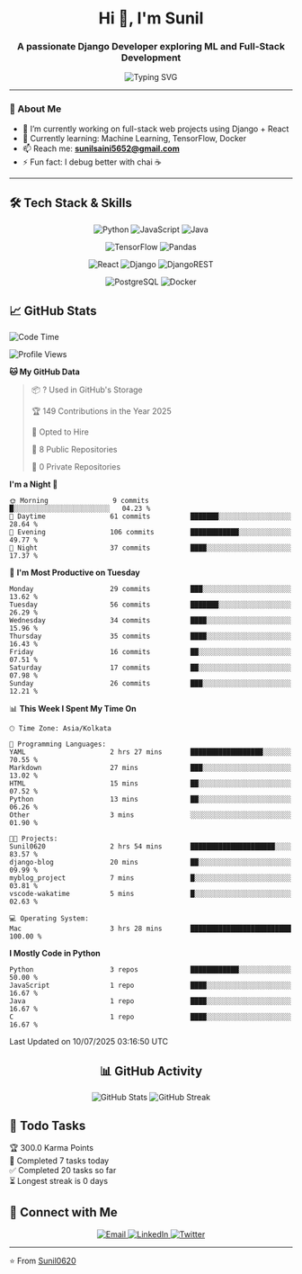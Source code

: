 <h1 align="center">Hi 👋, I'm Sunil</h1>
<h3 align="center">A passionate Django Developer exploring ML and Full-Stack Development</h3>

<div align="center">
  <img src="https://readme-typing-svg.herokuapp.com?font=Fira+Code&pause=1000&color=2F81F7&center=true&vCenter=true&width=435&lines=CS+Student+%7C+AI%2FML+Enthusiast;Full+Stack+Developer;Problem+Solver;Always+Learning!" alt="Typing SVG" />
</div>

---

### 💫 About Me
- 🔭 I’m currently working on full-stack web projects using Django + React  
- 🌱 Currently learning: Machine Learning, TensorFlow, Docker  
- 📫 Reach me: **[sunilsaini5652@gmail.com](mailto:sunilsaini5652@gmail.com)**
- ⚡ Fun fact: I debug better with chai ☕  

---

## 🛠️ Tech Stack & Skills

<div align="center">

![Python](https://img.shields.io/badge/python-3670A0?style=for-the-badge&logo=python&logoColor=ffdd54)
![JavaScript](https://img.shields.io/badge/javascript-%23323330.svg?style=for-the-badge&logo=javascript&logoColor=%23F7DF1E)
![Java](https://img.shields.io/badge/java-%23ED8B00.svg?style=for-the-badge&logo=openjdk&logoColor=white)

![TensorFlow](https://img.shields.io/badge/TensorFlow-%23FF6F00.svg?style=for-the-badge&logo=TensorFlow&logoColor=white)
![Pandas](https://img.shields.io/badge/pandas-%23150458.svg?style=for-the-badge&logo=pandas&logoColor=white)

![React](https://img.shields.io/badge/react-%2320232a.svg?style=for-the-badge&logo=react&logoColor=%2361DAFB)
![Django](https://img.shields.io/badge/django-%23092E20.svg?style=for-the-badge&logo=django&logoColor=white)
![DjangoREST](https://img.shields.io/badge/DJANGO-REST-ff1709?style=for-the-badge&logo=django&logoColor=white&color=ff1709&labelColor=gray)

![PostgreSQL](https://img.shields.io/badge/-PostgreSQL-4169E1?style=for-the-badge&logo=postgresql)
![Docker](https://img.shields.io/badge/docker-%230db7ed.svg?style=for-the-badge&logo=docker&logoColor=white)

</div>

## 📈 GitHub Stats

<!--START_SECTION:waka-->
![Code Time](http://img.shields.io/badge/Code%20Time-2%20hrs%207%20mins-blue)

![Profile Views](http://img.shields.io/badge/Profile%20Views-350-blue)

**🐱 My GitHub Data** 

> 📦 ? Used in GitHub's Storage 
 > 
> 🏆 149 Contributions in the Year 2025
 > 
> 💼 Opted to Hire
 > 
> 📜 8 Public Repositories 
 > 
> 🔑 0 Private Repositories 
 > 
**I'm a Night 🦉** 

```text
🌞 Morning                9 commits           █░░░░░░░░░░░░░░░░░░░░░░░░   04.23 % 
🌆 Daytime                61 commits          ███████░░░░░░░░░░░░░░░░░░   28.64 % 
🌃 Evening                106 commits         ████████████░░░░░░░░░░░░░   49.77 % 
🌙 Night                  37 commits          ████░░░░░░░░░░░░░░░░░░░░░   17.37 % 
```
📅 **I'm Most Productive on Tuesday** 

```text
Monday                   29 commits          ███░░░░░░░░░░░░░░░░░░░░░░   13.62 % 
Tuesday                  56 commits          ███████░░░░░░░░░░░░░░░░░░   26.29 % 
Wednesday                34 commits          ████░░░░░░░░░░░░░░░░░░░░░   15.96 % 
Thursday                 35 commits          ████░░░░░░░░░░░░░░░░░░░░░   16.43 % 
Friday                   16 commits          ██░░░░░░░░░░░░░░░░░░░░░░░   07.51 % 
Saturday                 17 commits          ██░░░░░░░░░░░░░░░░░░░░░░░   07.98 % 
Sunday                   26 commits          ███░░░░░░░░░░░░░░░░░░░░░░   12.21 % 
```


📊 **This Week I Spent My Time On** 

```text
🕑︎ Time Zone: Asia/Kolkata

💬 Programming Languages: 
YAML                     2 hrs 27 mins       ██████████████████░░░░░░░   70.55 % 
Markdown                 27 mins             ███░░░░░░░░░░░░░░░░░░░░░░   13.02 % 
HTML                     15 mins             ██░░░░░░░░░░░░░░░░░░░░░░░   07.52 % 
Python                   13 mins             ██░░░░░░░░░░░░░░░░░░░░░░░   06.26 % 
Other                    3 mins              ░░░░░░░░░░░░░░░░░░░░░░░░░   01.90 % 

🐱‍💻 Projects: 
Sunil0620                2 hrs 54 mins       █████████████████████░░░░   83.57 % 
django-blog              20 mins             ██░░░░░░░░░░░░░░░░░░░░░░░   09.99 % 
myblog_project           7 mins              █░░░░░░░░░░░░░░░░░░░░░░░░   03.81 % 
vscode-wakatime          5 mins              █░░░░░░░░░░░░░░░░░░░░░░░░   02.63 % 

💻 Operating System: 
Mac                      3 hrs 28 mins       █████████████████████████   100.00 % 
```

**I Mostly Code in Python** 

```text
Python                   3 repos             ████████████░░░░░░░░░░░░░   50.00 % 
JavaScript               1 repo              ████░░░░░░░░░░░░░░░░░░░░░   16.67 % 
Java                     1 repo              ████░░░░░░░░░░░░░░░░░░░░░   16.67 % 
C                        1 repo              ████░░░░░░░░░░░░░░░░░░░░░   16.67 % 
```




 Last Updated on 10/07/2025 03:16:50 UTC
<!--END_SECTION:waka-->

<div align="center">

## 📊 GitHub Activity

![GitHub Stats](https://github-readme-stats.vercel.app/api?username=Sunil0620&show_icons=true&theme=tokyonight&hide_border=true) ![GitHub Streak](https://streak-stats.demolab.com/?user=Sunil0620&theme=tokyonight&hide_border=true&card_width=500&date_format=M%20j%5B%2C%20Y%5D&ring=2F81F7&fire=2F81F7&currStreakLabel=2F81F7)

</div>

## 📝 Todo Tasks
<!-- TODO-IST:START -->
🏆  300.0 Karma Points           
🌸  Completed 7 tasks today           
✅  Completed 20 tasks so far           
⏳  Longest streak is 0 days
<!-- TODO-IST:END -->

## 🤝 Connect with Me

<div align="center">
  <a href="mailto:sunilsaini5652@gmail.com">
    <img src="https://img.shields.io/badge/Gmail-D14836?style=for-the-badge&logo=gmail&logoColor=white" alt="Email" />
  </a>
  <a href="https://www.linkedin.com/in/sunil-saini-6190ba255/" target="_blank">
    <img src="https://img.shields.io/badge/LinkedIn-0077B5?style=for-the-badge&logo=linkedin&logoColor=white" alt="LinkedIn" />
  </a>
  <a href="https://x.com/BluStone07" target="_blank">
    <img src="https://img.shields.io/badge/Twitter-1DA1F2?style=for-the-badge&logo=twitter&logoColor=white" alt="Twitter" />
  </a>
</div>

---

⭐️ From [Sunil0620](https://github.com/Sunil0620)
